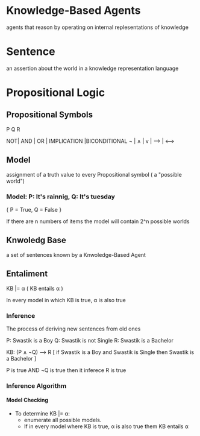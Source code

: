 # Knowledge-Based Agents

agents that reason by operating on internal replesentations of knowledge

# Sentence

an assertion about the world in a knowledge representation language

# Propositional Logic

## Propositional Symbols

P Q R

NOT| AND | OR | IMPLICATION |BICONDITIONAL
¬ | ∧ | v | --> | <-->

## Model

assignment of a truth value to every Propositional symbol ( a "possible world")

### Model: P: It's rainnig, Q: It's tuesday

{ P = True, Q = False }

If there are n numbers of items the model will contain 2^n possible worlds

## Knwoledg Base

a set of sentences known by a Knwoledge-Based Agent

## Entaliment

KB |= α ( KB entails α )

In every model in which KB is true, α is also true

### Inference

The process of deriving new sentences from old ones

P: Swastik is a Boy
Q: Swastik is not Single
R: Swastik is a Bachelor

KB: (P ∧ ¬Q) --> R [ if Swastik is a Boy and Swastik is Single then Swastik is a Bachelor ]

P is true AND ¬Q is true then it inferece R is true

### Inference Algorithm

#### Model Checking

- To determine KB |= α:
  - enumerate all possible models.
  - If in every model where KB is true, α is also true them KB entails α
